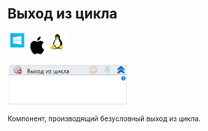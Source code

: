 # Выход из цикла

![](<../../../.gitbook/assets/image (100) (1) (1) (7).png>)

![](<../../../.gitbook/assets/image (24).png>)

Компонент, производящий безусловный выход из цикла.
